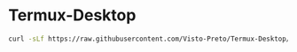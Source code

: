 # Termux-Desktop

```bash
curl -sLf https://raw.githubusercontent.com/Visto-Preto/Termux-Desktop/main/setup.sh | bash
```
